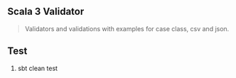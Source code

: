 Scala 3 Validator
-----------------
>Validators and validations with examples for case class, csv and json.

Test
----
1. sbt clean test